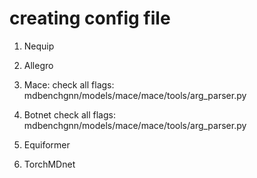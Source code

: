 # creating config file

1. Nequip

2. Allegro

3. Mace:
    check all flags: mdbenchgnn/models/mace/mace/tools/arg_parser.py

4. Botnet
    check all flags: mdbenchgnn/models/mace/mace/tools/arg_parser.py

5. Equiformer

6. TorchMDnet